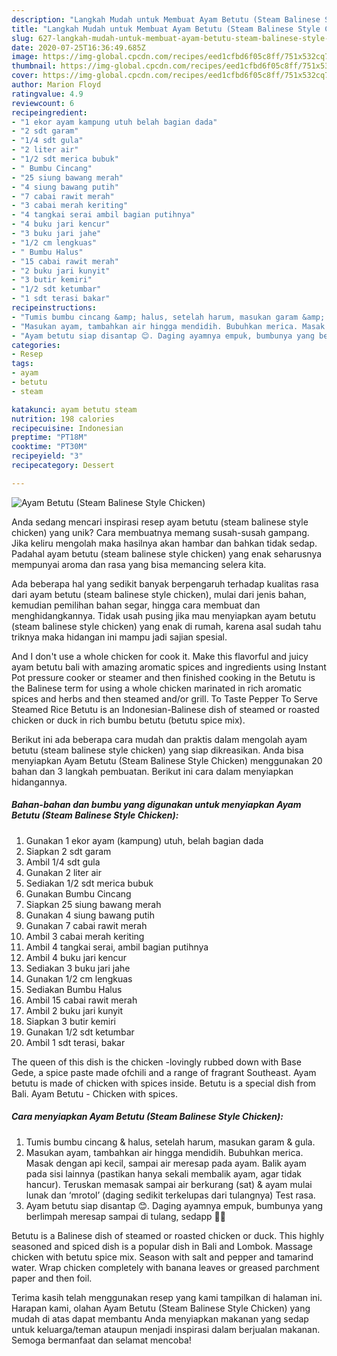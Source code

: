 ```yaml
---
description: "Langkah Mudah untuk Membuat Ayam Betutu (Steam Balinese Style Chicken), Bisa Manjain Lidah"
title: "Langkah Mudah untuk Membuat Ayam Betutu (Steam Balinese Style Chicken), Bisa Manjain Lidah"
slug: 627-langkah-mudah-untuk-membuat-ayam-betutu-steam-balinese-style-chicken-bisa-manjain-lidah
date: 2020-07-25T16:36:49.685Z
image: https://img-global.cpcdn.com/recipes/eed1cfbd6f05c8ff/751x532cq70/ayam-betutu-steam-balinese-style-chicken-foto-resep-utama.jpg
thumbnail: https://img-global.cpcdn.com/recipes/eed1cfbd6f05c8ff/751x532cq70/ayam-betutu-steam-balinese-style-chicken-foto-resep-utama.jpg
cover: https://img-global.cpcdn.com/recipes/eed1cfbd6f05c8ff/751x532cq70/ayam-betutu-steam-balinese-style-chicken-foto-resep-utama.jpg
author: Marion Floyd
ratingvalue: 4.9
reviewcount: 6
recipeingredient:
- "1 ekor ayam kampung utuh belah bagian dada"
- "2 sdt garam"
- "1/4 sdt gula"
- "2 liter air"
- "1/2 sdt merica bubuk"
- " Bumbu Cincang"
- "25 siung bawang merah"
- "4 siung bawang putih"
- "7 cabai rawit merah"
- "3 cabai merah keriting"
- "4 tangkai serai ambil bagian putihnya"
- "4 buku jari kencur"
- "3 buku jari jahe"
- "1/2 cm lengkuas"
- " Bumbu Halus"
- "15 cabai rawit merah"
- "2 buku jari kunyit"
- "3 butir kemiri"
- "1/2 sdt ketumbar"
- "1 sdt terasi bakar"
recipeinstructions:
- "Tumis bumbu cincang &amp; halus, setelah harum, masukan garam &amp; gula."
- "Masukan ayam, tambahkan air hingga mendidih. Bubuhkan merica. Masak dengan api kecil, sampai air meresap pada ayam. Balik ayam pada sisi lainnya (pastikan hanya sekali membalik ayam, agar tidak hancur). Teruskan memasak sampai air berkurang (sat) &amp; ayam mulai lunak dan ‘mrotol’ (daging sedikit terkelupas dari tulangnya) Test rasa."
- "Ayam betutu siap disantap 😊. Daging ayamnya empuk, bumbunya yang berlimpah meresap sampai di tulang, sedapp 👌🏻"
categories:
- Resep
tags:
- ayam
- betutu
- steam

katakunci: ayam betutu steam 
nutrition: 198 calories
recipecuisine: Indonesian
preptime: "PT18M"
cooktime: "PT30M"
recipeyield: "3"
recipecategory: Dessert

---
```



![Ayam Betutu (Steam Balinese Style Chicken)](https://img-global.cpcdn.com/recipes/eed1cfbd6f05c8ff/751x532cq70/ayam-betutu-steam-balinese-style-chicken-foto-resep-utama.jpg)

Anda sedang mencari inspirasi resep ayam betutu (steam balinese style chicken) yang unik? Cara membuatnya memang susah-susah gampang. Jika keliru mengolah maka hasilnya akan hambar dan bahkan tidak sedap. Padahal ayam betutu (steam balinese style chicken) yang enak seharusnya mempunyai aroma dan rasa yang bisa memancing selera kita.

Ada beberapa hal yang sedikit banyak berpengaruh terhadap kualitas rasa dari ayam betutu (steam balinese style chicken), mulai dari jenis bahan, kemudian pemilihan bahan segar, hingga cara membuat dan menghidangkannya. Tidak usah pusing jika mau menyiapkan ayam betutu (steam balinese style chicken) yang enak di rumah, karena asal sudah tahu triknya maka hidangan ini mampu jadi sajian spesial.

And I don&#39;t use a whole chicken for cook it. Make this flavorful and juicy ayam betutu bali with amazing aromatic spices and ingredients using Instant Pot pressure cooker or steamer and then finished cooking in the Betutu is the Balinese term for using a whole chicken marinated in rich aromatic spices and herbs and then steamed and/or grill. To Taste Pepper To Serve Steamed Rice Betutu is an Indonesian-Balinese dish of steamed or roasted chicken or duck in rich bumbu betutu (betutu spice mix).


Berikut ini ada beberapa cara mudah dan praktis dalam mengolah ayam betutu (steam balinese style chicken) yang siap dikreasikan. Anda bisa menyiapkan Ayam Betutu (Steam Balinese Style Chicken) menggunakan 20 bahan dan 3 langkah pembuatan. Berikut ini cara dalam menyiapkan hidangannya.

<!--inarticleads1-->

##### Bahan-bahan dan bumbu yang digunakan untuk menyiapkan Ayam Betutu (Steam Balinese Style Chicken):

1. Gunakan 1 ekor ayam (kampung) utuh, belah bagian dada
1. Siapkan 2 sdt garam
1. Ambil 1/4 sdt gula
1. Gunakan 2 liter air
1. Sediakan 1/2 sdt merica bubuk
1. Gunakan  Bumbu Cincang
1. Siapkan 25 siung bawang merah
1. Gunakan 4 siung bawang putih
1. Gunakan 7 cabai rawit merah
1. Ambil 3 cabai merah keriting
1. Ambil 4 tangkai serai, ambil bagian putihnya
1. Ambil 4 buku jari kencur
1. Sediakan 3 buku jari jahe
1. Gunakan 1/2 cm lengkuas
1. Sediakan  Bumbu Halus
1. Ambil 15 cabai rawit merah
1. Ambil 2 buku jari kunyit
1. Siapkan 3 butir kemiri
1. Gunakan 1/2 sdt ketumbar
1. Ambil 1 sdt terasi, bakar


The queen of this dish is the chicken -lovingly rubbed down with Base Gede, a spice paste made ofchili and a range of fragrant Southeast. Ayam betutu is made of chicken with spices inside. Betutu is a special dish from Bali. Ayam Betutu - Chicken with spices. 

<!--inarticleads2-->

##### Cara menyiapkan Ayam Betutu (Steam Balinese Style Chicken):

1. Tumis bumbu cincang &amp; halus, setelah harum, masukan garam &amp; gula.
1. Masukan ayam, tambahkan air hingga mendidih. Bubuhkan merica. Masak dengan api kecil, sampai air meresap pada ayam. Balik ayam pada sisi lainnya (pastikan hanya sekali membalik ayam, agar tidak hancur). Teruskan memasak sampai air berkurang (sat) &amp; ayam mulai lunak dan ‘mrotol’ (daging sedikit terkelupas dari tulangnya) Test rasa.
1. Ayam betutu siap disantap 😊. Daging ayamnya empuk, bumbunya yang berlimpah meresap sampai di tulang, sedapp 👌🏻


Betutu is a Balinese dish of steamed or roasted chicken or duck. This highly seasoned and spiced dish is a popular dish in Bali and Lombok. Massage chicken with betutu spice mix. Season with salt and pepper and tamarind water. Wrap chicken completely with banana leaves or greased parchment paper and then foil. 

Terima kasih telah menggunakan resep yang kami tampilkan di halaman ini. Harapan kami, olahan Ayam Betutu (Steam Balinese Style Chicken) yang mudah di atas dapat membantu Anda menyiapkan makanan yang sedap untuk keluarga/teman ataupun menjadi inspirasi dalam berjualan makanan. Semoga bermanfaat dan selamat mencoba!
